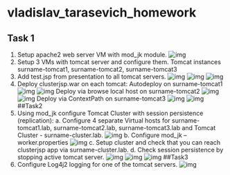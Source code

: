# vladislav_tarasevich_homework
## Task 1
1. Setup apache2 web server VM with mod_jk module.
![img](./img/jkON.png)
2. Setup 3 VMs with tomcat server and configure them. Tomcat instances surname-tomcat1, surname-tomcat2, surname-tomcat3
3. Add test.jsp from presentation to all tomcat servers.
![img](./img/testVM1.png)
![img](./img/testVM2.png)
![img](./img/testVM3.png)
4. Deploy clusterjsp.war on each tomcat:
Autodeploy on surname-tomcat1
![img](./img/deployVM1.png)
![img](./img/deployVM11.png)
Deploy via browse local host on surname-tomcat2
![img](./img/deployVM2.png)
![img](./img/deployVM22.png)
Deploy via ContextPath on surname-tomcat3
![img](./img/deployVM3.png)
![img](./img/deployVM33.png)
##Task2
1. Using mod_jk configure Tomcat Cluster with session persistence (replication):
a. Configure 4 separate Virtual hosts for surname-tomcat1.lab, surname-tomcat2.lab, surname-tomcat3.lab and Tomcat Cluster - surname-cluster.lab.
![img](./img/vhost.png)
b. Configure mod_jk – worker.properties
![img](./img/wp.png)
c. Setup cluster and check that you can reach clusterjsp app via surname-cluster.lab.
d. Check session persistence by stopping active tomcat server.
![img](./img/clust1.png)
![img](./img/clust2.png)
![img](./img/clust3.png)
##Task3
1. Configure Log4j2 logging for one of the tomcat servers.
![img](./img/last.png)
